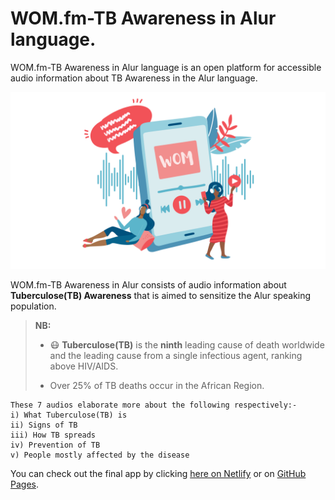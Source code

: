 # WOM.fm-TB Awareness in Alur language.

WOM.fm-TB Awareness in Alur language is an open platform for accessible audio information about TB Awareness in the Alur language.

<img src="./resources/OG_WOM.png" alt="wom" />

WOM.fm-TB Awareness in Alur consists of audio information about **Tuberculose(TB) Awareness** that is aimed to sensitize the Alur speaking population.

> __NB:__
> * :mask: **Tuberculose(TB)** is the __ninth__ leading cause of death worldwide and the leading cause from a single infectious agent, ranking above HIV/AIDS. 
> 
> * Over 25% of TB deaths occur in the African Region.

```
These 7 audios elaborate more about the following respectively:-
i) What Tuberculose(TB) is
ii) Signs of TB
iii) How TB spreads
iv) Prevention of TB
v) People mostly affected by the disease
```

You can check out the final app by clicking [here on Netlify](https://womfm-tb-awareness-in-alur.netlify.app/) or on [GitHub Pages]().



